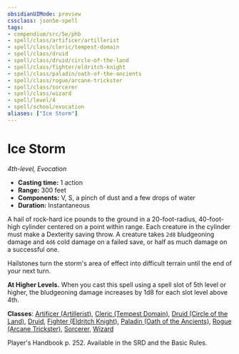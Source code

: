 ```yaml
---
obsidianUIMode: preview
cssclass: json5e-spell
tags:
- compendium/src/5e/phb
- spell/class/artificer/artillerist
- spell/class/cleric/tempest-domain
- spell/class/druid
- spell/class/druid/circle-of-the-land
- spell/class/fighter/eldritch-knight
- spell/class/paladin/oath-of-the-ancients
- spell/class/rogue/arcane-trickster
- spell/class/sorcerer
- spell/class/wizard
- spell/level/4
- spell/school/evocation
aliases: ["Ice Storm"]
---
```

# Ice Storm
*4th-level, Evocation*  

- **Casting time:** 1 action
- **Range:** 300 feet
- **Components:** V, S, a pinch of dust and a few drops of water
- **Duration:** Instantaneous

A hail of rock-hard ice pounds to the ground in a 20-foot-radius, 40-foot-high cylinder centered on a point within range. Each creature in the cylinder must make a Dexterity saving throw. A creature takes `2d8` bludgeoning damage and `4d6` cold damage on a failed save, or half as much damage on a successful one.

Hailstones turn the storm's area of effect into difficult terrain until the end of your next turn.

**At Higher Levels.** When you cast this spell using a spell slot of 5th level or higher, the bludgeoning damage increases by 1d8 for each slot level above 4th.

**Classes**: [Artificer (Artillerist)](../../classes/artificer-artillerist-tce.md#), [Cleric (Tempest Domain)](../../classes/cleric-tempest-domain.md#), [Druid (Circle of the Land)](../../classes/druid-circle-of-the-land.md#), [Druid](../../classes/druid.md#), [Fighter (Eldritch Knight)](../../classes/fighter-eldritch-knight.md#), [Paladin (Oath of the Ancients)](../../classes/paladin-oath-of-the-ancients.md#), [Rogue (Arcane Trickster)](../../classes/rogue-arcane-trickster.md#), [Sorcerer](../../classes/sorcerer.md#), [Wizard](../../classes/wizard.md#)

Player's Handbook p. 252. Available in the SRD and the Basic Rules.